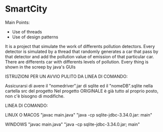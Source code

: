 # SmartCity
Main Points: 
- Use of threads
- Use of design patterns

It is a project that simulate the work of differents pollution detectors. Every detector is simulated by a thread that randomly generates a car that pass by that detector and add the pollution value of emission of that particular car. There are differents car with differents levels of pollution. Every thing is shown in the screep by java's GUIs
 
ISTRUZIONI PER UN AVVIO PULITO DA LINEA DI COMANDO:

Assicurarsi di avere il "nomedriver".jar di sqlite ed il "nomeDB".sqlite nella cartella src del progetto Nel progetto ORIGINALE è già tutto al proprio posto, non c'è bisogno di modifiche.

LINEA DI COMANDO:

 LINUX O MACOS 
"javac main.java" "java -cp sqlite-jdbc-3.34.0.jar: main"


 WINDOWS 
"javac main.java" "java -cp sqlite-jdbc-3.34.0.jar; main"
